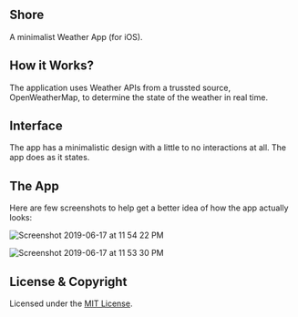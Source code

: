 ## Shore
A minimalist Weather App (for iOS).

## How it Works?
The application uses Weather APIs from a trussted source, OpenWeatherMap, to determine the state of the weather in real time.

## Interface
The app has a minimalistic design with a little to no interactions at all. The app does as it states.

## The App
Here are few screenshots to help get a better idea of how the app actually looks:

![Screenshot 2019-06-17 at 11 54 22 PM](https://user-images.githubusercontent.com/32016777/59627539-16613980-915c-11e9-937b-744aeeee687e.png)

![Screenshot 2019-06-17 at 11 53 30 PM](https://user-images.githubusercontent.com/32016777/59627646-588a7b00-915c-11e9-912d-2077ad9d236b.png)

## License & Copyright

Licensed under the [MIT License](LICENSE).
